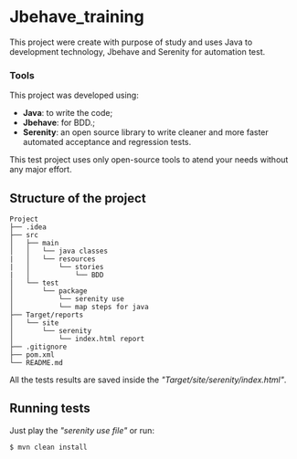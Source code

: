 # Jbehave_training

This project were create with purpose of study and uses Java to development technology, Jbehave and Serenity for automation test.


### Tools

This project was developed using:
- **Java**: to write the code;
- **Jbehave**: for BDD.;
- **Serenity**: an open source library to write cleaner and more faster automated acceptance and regression tests.

This test project uses only open-source tools to atend your needs without any major effort. 

## Structure of the project

```
Project
├── .idea 
├── src
│   ├── main
│   │   └── java classes
|   │   └── resources
|   │       └── stories
|   │           └── BDD
│   └── test
│       └── package
│           └── serenity use
│           └── map steps for java
├── Target/reports
│   └── site
│       └── serenity
│           └── index.html report
├── .gitignore
├── pom.xml
└── README.md
```

All the tests results are saved inside the *"Target/site/serenity/index.html"*.  

## Running tests
Just play the *"serenity use file"* or run:

```
$ mvn clean install                                          
```
